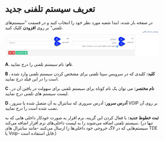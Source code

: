 # تعریف سیستم تلفنی جدید

در صفحه باز شده، ابتدا شعبه مورد نظر خود را انتخاب کنید و در قسمت "سیستم‌های تلفنی" بر روی **افزودن** کلیک کنید.
![](Phonesystemsmanagement4.png)

**A. نام:** نام سیستم تلفنی را درج نمایید.

**B . کلید:** کلیدی که در سرویس سپتا تلفنی  برای مشخص کردن سیستم تلفنی وارد شده است را در این فیلد درج نمایید. 

**C . نام مختصر:** می توان یک نام کوتاه برای سیستم تلفنی برای سهولت در یافتن آن در لیست سیستم های تلفنی درج نمایید.

**D . آدرس سرور:** آدرس سروری که سانترال به آن متصل شده یا سرور VOIP بر روی آن نصب شده است را درج نمایید.

**ثبت خطوط جدید:** با فعال کردن این گزینه، نرم افزار به صورت خودکار داخلی ‌هایی که به سیستم تلفنی اضافه می‌شوند را به لیست داخلی‌های نرم افزار اضافه می‌کند. (تنها در سیستم‌هایی که در لاگ خروجی خود داخلی‌ها را ارسال می‌کنند -مانند سانترال های TDE یا Voip- قابل استفاده است.)

